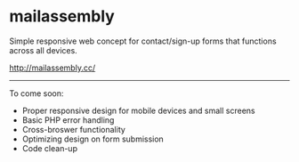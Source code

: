 # mailassembly

Simple responsive web concept for contact/sign-up forms that functions across all devices.

http://mailassembly.cc/

<hr>

To come soon:
- Proper responsive design for mobile devices and small screens
- Basic PHP error handling
- Cross-broswer functionality
- Optimizing design on form submission
- Code clean-up
